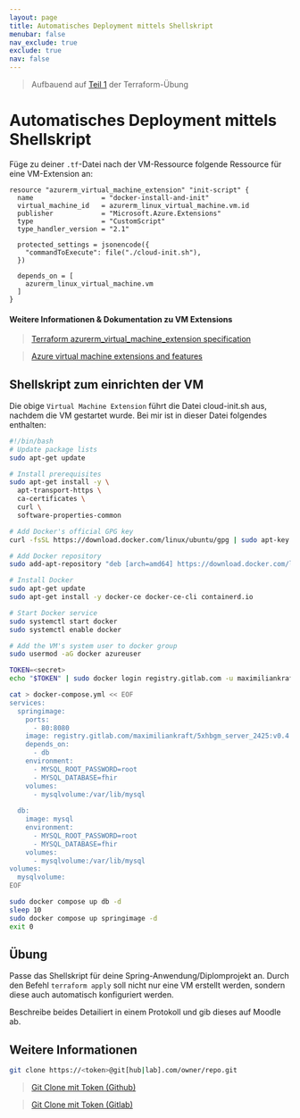 ```yaml
---
layout: page
title: Automatisches Deployment mittels Shellskript
menubar: false
nav_exclude: true
exclude: true
nav: false
---
```


> Aufbauend auf [Teil 1](/TeachingMaterials/DevOps/Terraform/) der Terraform-Übung

# Automatisches Deployment mittels Shellskript

Füge zu deiner `.tf`-Datei nach der VM-Ressource folgende Ressource für eine VM-Extension an:

```hcl
resource "azurerm_virtual_machine_extension" "init-script" {
  name                 = "docker-install-and-init"
  virtual_machine_id   = azurerm_linux_virtual_machine.vm.id
  publisher            = "Microsoft.Azure.Extensions"
  type                 = "CustomScript"
  type_handler_version = "2.1"

  protected_settings = jsonencode({
    "commandToExecute": file("./cloud-init.sh"),
  })

  depends_on = [
    azurerm_linux_virtual_machine.vm
  ]
}
```

#### Weitere Informationen & Dokumentation zu VM Extensions

> [Terraform azurerm_virtual_machine_extension specification](https://registry.terraform.io/providers/hashicorp/azurerm/latest/docs/resources/virtual_machine_extension)

> [Azure virtual machine extensions and features](https://learn.microsoft.com/en-us/azure/virtual-machines/extensions/overview)

## Shellskript zum einrichten der VM

Die obige `Virtual Machine Extension` führt die Datei cloud-init.sh aus, nachdem die VM gestartet wurde. Bei mir ist in dieser Datei folgendes enthalten:

```bash
#!/bin/bash
# Update package lists
sudo apt-get update

# Install prerequisites
sudo apt-get install -y \
  apt-transport-https \
  ca-certificates \
  curl \
  software-properties-common

# Add Docker's official GPG key
curl -fsSL https://download.docker.com/linux/ubuntu/gpg | sudo apt-key add -

# Add Docker repository
sudo add-apt-repository "deb [arch=amd64] https://download.docker.com/linux/ubuntu $(lsb_release -cs) stable"

# Install Docker
sudo apt-get update
sudo apt-get install -y docker-ce docker-ce-cli containerd.io

# Start Docker service
sudo systemctl start docker
sudo systemctl enable docker

# Add the VM's system user to docker group
sudo usermod -aG docker azureuser

TOKEN=<secret>
echo "$TOKEN" | sudo docker login registry.gitlab.com -u maximiliankraft --password-stdin

cat > docker-compose.yml << EOF
services:
  springimage:
    ports:
      - 80:8080
    image: registry.gitlab.com/maximiliankraft/5xhbgm_server_2425:v0.4
    depends_on:
      - db
    environment:
      - MYSQL_ROOT_PASSWORD=root
      - MYSQL_DATABASE=fhir
    volumes:
      - mysqlvolume:/var/lib/mysql
    
  db:
    image: mysql
    environment:
      - MYSQL_ROOT_PASSWORD=root
      - MYSQL_DATABASE=fhir
    volumes:
      - mysqlvolume:/var/lib/mysql
volumes:
  mysqlvolume:
EOF

sudo docker compose up db -d
sleep 10
sudo docker compose up springimage -d
exit 0
```

## Übung

Passe das Shellskript für deine Spring-Anwendung/Diplomprojekt an. Durch den Befehl `terraform apply` soll nicht nur eine VM erstellt werden, sondern diese auch automatisch konfiguriert werden. 

Beschreibe beides Detailiert in einem Protokoll und gib dieses auf Moodle ab. 

## Weitere Informationen

```sh
git clone https://<token>@git[hub|lab].com/owner/repo.git
```

> [Git Clone mit Token (Github)](https://stackoverflow.com/q/42148841)
 
> [Git Clone mit Token (Gitlab)](https://forum.gitlab.com/t/how-to-git-clone-via-https-with-personal-access-token-in-private-project/43418/4)
